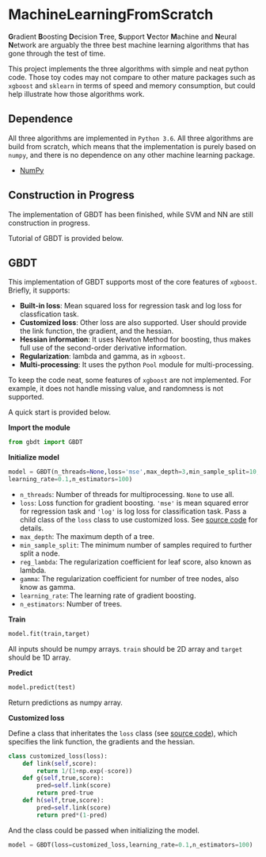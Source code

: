 # MachineLearningFromScratch
**G**radient **B**oosting **D**ecision **T**ree, **S**upport **V**ector **M**achine and **N**eural **N**etwork are arguably the three best machine learning algorithms that has gone through the test of time.

This project implements the three algorithms with simple and neat python code. Those toy codes may not compare to other mature packages such as `xgboost` and `sklearn` in terms of speed and memory consumption, but could help illustrate how those algorithms work.

## Dependence

All three algorithms are implemented in `Python 3.6`. All three algorithms are build from scratch, which means that the implementation is purely based on `numpy`, and there is no dependence on any other machine learning package.

- [NumPy](https://github.com/numpy/numpy)

## Construction in Progress

The implementation of GBDT has been finished, while SVM and NN are still construction in progress.

Tutorial of GBDT is provided below.

## GBDT

This implementation of GBDT supports most of the core features of `xgboost`. Briefly, it supports:

- **Built-in loss**: Mean squared loss for regression task and log loss for classfication task.
- **Customized loss**: Other loss are also supported. User should provide the link function, the gradient, and the hessian.
- **Hessian information**: It uses Newton Method for boosting, thus makes full use of the second-order derivative information. 
- **Regularization**: lambda and gamma, as in `xgboost`.
- **Multi-processing**: It uses the python `Pool` module for multi-processing.

To keep the code neat, some features of `xgboost` are not implemented. For example, it does not handle missing value, and randomness is not supported.

A quick start is provided below.

**Import the module**

```python
from gbdt import GBDT
```

**Initialize model**
```python
model = GBDT(n_threads=None,loss='mse',max_depth=3,min_sample_split=10,reg_lambda=1,gamma=0,
learning_rate=0.1,n_estimators=100)
```
* `n_threads`: Number of threads for multiprocessing. `None` to use all.
* `loss`: Loss function for gradient boosting. `'mse'`  is mean squared error for regression task and `'log'` is log loss for classification task. Pass a child class of the `loss` class to use customized loss. See [source code](https://github.com/drop-out/MachineLearningFromScratch/blob/master/gbdt.py#L7) for details.
* `max_depth`: The maximum depth of a tree.
* `min_sample_split`: The minimum number of samples required to further split a node.
* `reg_lambda`: The regularization coefficient for leaf score, also known as lambda.
* `gamma`: The regularization coefficient for number of tree nodes, also know as gamma.
* `learning_rate`: The learning rate of gradient boosting.
* `n_estimators`: Number of trees.

**Train**
```python
model.fit(train,target)
```
All inputs should be numpy arrays. `train` should be 2D array and `target` should be 1D array.

**Predict**
```python
model.predict(test)
```
Return predictions as numpy array.

**Customized loss**

Define a class that inheritates the `loss` class (see [source code](https://github.com/drop-out/MachineLearningFromScratch/blob/master/gbdt.py#L7)), which specifies the link function, the gradients and the hessian.

```python
class customized_loss(loss):
	def link(self,score):
		return 1/(1+np.exp(-score))
	def g(self,true,score):
		pred=self.link(score)
		return pred-true
	def h(self,true,score):
		pred=self.link(score)
		return pred*(1-pred)
```

And the class could be passed when initializing the model.

```python
model = GBDT(loss=customized_loss,learning_rate=0.1,n_estimators=100)
```



